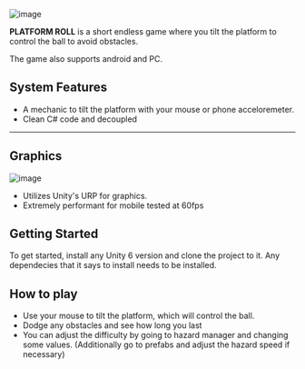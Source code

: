 ![image](https://github.com/user-attachments/assets/18258f33-3c1c-47f3-a59d-346aa3d15ac0)

**PLATFORM ROLL** is a short endless game where you tilt the platform to control the ball to avoid obstacles.

The game also supports android and PC.

## System Features

- A mechanic to tilt the platform with your mouse or phone acceloremeter.
- Clean C# code and decoupled
---

## Graphics

![image](https://github.com/user-attachments/assets/d4c52262-6307-4673-8e77-85aa09374d53)

- Utilizes Unity's URP for graphics.
- Extremely performant for mobile tested at 60fps

## Getting Started

To get started, install any Unity 6 version and clone the project to it.
Any dependecies that it says to install needs to be installed.

## How to play

- Use your mouse to tilt the platform, which will control the ball.
- Dodge any obstacles and see how long you last
- You can adjust the difficulty by going to hazard manager and changing some values. (Additionally go to prefabs and adjust the hazard speed if necessary)
